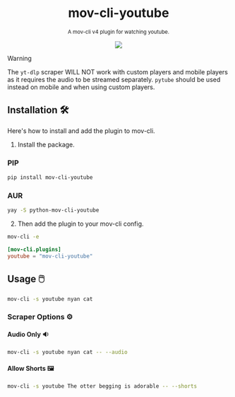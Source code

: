 <div align="center">

  # mov-cli-youtube
  <sub>A mov-cli v4 plugin for watching youtube.</sub>

  <img src="https://github.com/mov-cli/mov-cli-youtube/assets/66202304/7b586dd2-2084-4d6c-b008-92e0539f5123">

</div>

> [!WARNING]
> The `yt-dlp` scraper WILL NOT work with custom players and mobile players as it requires the audio to be streamed separately. `pytube` should be used instead on mobile and when using custom players.

## Installation 🛠️
Here's how to install and add the plugin to mov-cli.

1. Install the package.
### PIP
```sh
pip install mov-cli-youtube
```

### AUR
```sh
yay -S python-mov-cli-youtube
```

2. Then add the plugin to your mov-cli config.
```sh
mov-cli -e
```
```toml
[mov-cli.plugins]
youtube = "mov-cli-youtube"
```

## Usage 🖱️
```sh
mov-cli -s youtube nyan cat
```

### Scraper Options ⚙️

#### Audio Only 🔉
```sh
mov-cli -s youtube nyan cat -- --audio
```

#### Allow Shorts 🖼️
```sh
mov-cli -s youtube The otter begging is adorable -- --shorts
```